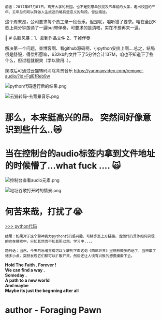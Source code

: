 `
  前言：2017年07月01日，离开大学的校园。也不是刻意单独提及五年前的大学，走出校园的三年、五年总归可以算做人生旅途的略有些意义的阶段，留些痕迹。
`

这个周末昂，公司要求每个员工录一段音乐。但是呢，咱听错了要求。咱在全民K歌上两分钟朗诵了一遍but带伴奏，可要求的是清唱，实在不想再来一遍。

🏃   # 头脑风暴：1、拿到作品文件 2、干掉伴奏

解决第一个问题，查博客啊、看github源码啊、小python安排上啊....总之，结局很是舒服，得偿所愿嘛，632kb的文件下了5分钟合计137M，咱也不知道下了些什么，但过程就很爽（学以致用..）。


爬取后可通过云猫转码消除背景音乐    https://yunmaovideo.com/remove-audio/?id=FglEfReb9w

![python代码运行后的结果.png](https://upload-images.jianshu.io/upload_images/19882252-972dae68d37078a0.png?imageMogr2/auto-orient/strip%7CimageView2/2/w/1240)

![云猫转码-去背景音乐.png](https://upload-images.jianshu.io/upload_images/19882252-d81072c6effa4004.png?imageMogr2/auto-orient/strip%7CimageView2/2/w/1240)
# 那么，本来挺高兴的昂。 突然间好像意识到些什么..😿
# 当在控制台的audio标签内拿到文件地址的时候懵了...what fuck .... 🙀

![控制台查看audio元素.png](https://upload-images.jianshu.io/upload_images/19882252-16b33145e3f0e2f9.png?imageMogr2/auto-orient/strip%7CimageView2/2/w/1240)

![地址谷歌打开时的情景.png](https://upload-images.jianshu.io/upload_images/19882252-91a210550f168021.png?imageMogr2/auto-orient/strip%7CimageView2/2/w/1240)

# 何苦来哉，打扰了😭
[>>>  python代码](https://github.com/WangXinYu-China/python-ksong-case.git "查看源码")



`
  结尾：如果对于这个劳神费力python代码感兴趣，可移步至上方链接。当然代码具体如何实现的也在摸索中，只知其然而不知其所以然。学习中...。
`


`
  题外话：当然，今天的思绪觉得可以关联到下面这句《西部世界》里感触颇多的话了，当积累了诸多小点，突然发现它们都可以扩散开来，然后还让人饶有兴致的想要摸索下去。
`



**Hold The Faith . Forever !**  
**We can find a way .**  
**Someday .**  
**A path to a new world**  
**And maybe**  
**Maybe its just the begnning after all**  
# author - Foraging Pawn
